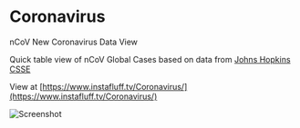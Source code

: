 # Coronavirus
nCoV New Coronavirus Data View

Quick table view of nCoV Global Cases based on data from [Johns Hopkins CSSE](https://systems.jhu.edu/research/public-health/ncov/)

View at [https://www.instafluff.tv/Coronavirus/](https://www.instafluff.tv/Coronavirus/)

![Screenshot](https://www.instafluff.tv/Coronavirus/ncov-screenshot.png "nCoV Screenshot")

